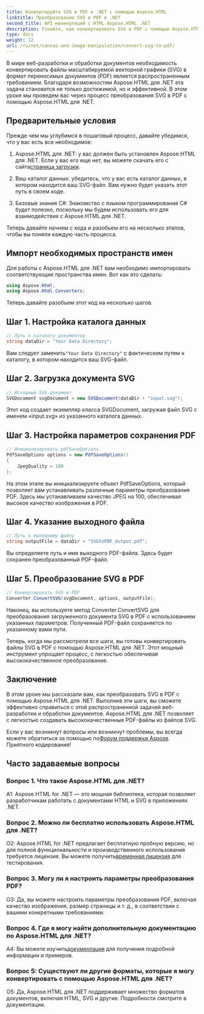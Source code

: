 ```yaml
---
title: Конвертируйте SVG в PDF в .NET с помощью Aspose.HTML
linktitle: Преобразование SVG в PDF в .NET
second_title: API манипуляций с HTML Aspose.HTML .NET
description: Узнайте, как конвертировать SVG в PDF с помощью Aspose.HTML для .NET. Качественное пошаговое руководство для эффективной обработки документов.
type: docs
weight: 12
url: /ru/net/canvas-and-image-manipulation/convert-svg-to-pdf/
---
```


В мире веб-разработки и обработки документов необходимость конвертировать файлы масштабируемой векторной графики (SVG) в формат переносимых документов (PDF) является распространенным требованием. Благодаря возможностям Aspose.HTML для .NET эта задача становится не только достижимой, но и эффективной. В этом уроке мы проведем вас через процесс преобразования SVG в PDF с помощью Aspose.HTML для .NET. 

## Предварительные условия

Прежде чем мы углубимся в пошаговый процесс, давайте убедимся, что у вас есть все необходимое:

1.  Aspose.HTML для .NET: у вас должен быть установлен Aspose.HTML для .NET. Если у вас его еще нет, вы можете скачать его с сайта[страница загрузки](https://releases.aspose.com/html/net/).

2. Ваш каталог данных: убедитесь, что у вас есть каталог данных, в котором находится ваш SVG-файл. Вам нужно будет указать этот путь в своем коде.

3. Базовые знания C#: Знакомство с языком программирования C# будет полезно, поскольку мы будем использовать его для взаимодействия с Aspose.HTML для .NET.

Теперь давайте начнем с кода и разобьем его на несколько этапов, чтобы вы поняли каждую часть процесса.

## Импорт необходимых пространств имен

Для работы с Aspose.HTML для .NET вам необходимо импортировать соответствующие пространства имен. Вот как это сделать:

```csharp
using Aspose.Html;
using Aspose.Html.Converters;
```

Теперь давайте разобьем этот код на несколько шагов.

## Шаг 1. Настройка каталога данных
```csharp
// Путь к каталогу документов
string dataDir = "Your Data Directory";
```
 Вам следует заменить`"Your Data Directory"` с фактическим путем к каталогу, в котором находится ваш SVG-файл.

## Шаг 2. Загрузка документа SVG
```csharp
// Исходный SVG-документ
SVGDocument svgDocument = new SVGDocument(dataDir + "input.svg");
```
Этот код создает экземпляр класса SVGDocument, загружая файл SVG с именем «input.svg» из указанного каталога данных.

## Шаг 3. Настройка параметров сохранения PDF
```csharp
// Инициализировать pdfSaveOptions
PdfSaveOptions options = new PdfSaveOptions()
{
	JpegQuality = 100
};
```
На этом этапе вы инициализируете объект PdfSaveOptions, который позволяет вам устанавливать различные параметры преобразования PDF. Здесь мы устанавливаем качество JPEG на 100, обеспечивая высокое качество изображения в PDF.

## Шаг 4. Указание выходного файла
```csharp
// Путь к выходному файлу
string outputFile = dataDir + "SVGtoPDF_Output.pdf";
```
Вы определяете путь и имя выходного PDF-файла. Здесь будет сохранен преобразованный PDF-файл.

## Шаг 5. Преобразование SVG в PDF
```csharp
// Конвертировать SVG в PDF
Converter.ConvertSVG(svgDocument, options, outputFile);
```
Наконец, вы используете метод Converter.ConvertSVG для преобразования загруженного документа SVG в PDF с использованием указанных параметров. Полученный PDF-файл сохраняется по указанному вами пути.

Теперь, когда мы рассмотрели все шаги, вы готовы конвертировать файлы SVG в PDF с помощью Aspose.HTML для .NET. Этот мощный инструмент упрощает процесс, с легкостью обеспечивая высококачественное преобразование.

## Заключение

В этом уроке мы рассказали вам, как преобразовать SVG в PDF с помощью Aspose.HTML для .NET. Выполнив эти шаги, вы сможете эффективно справиться с этой распространенной задачей веб-разработки и обработки документов. Aspose.HTML для .NET позволяет с легкостью создавать высококачественные PDF-файлы из файлов SVG.

 Если у вас возникнут вопросы или возникнут проблемы, вы всегда можете обратиться за помощью по[Форум поддержки Aspose](https://forum.aspose.com/). Приятного кодирования!

## Часто задаваемые вопросы

### Вопрос 1. Что такое Aspose.HTML для .NET?

A1: Aspose.HTML for .NET — это мощная библиотека, которая позволяет разработчикам работать с документами HTML и SVG в приложениях .NET.

### Вопрос 2. Можно ли бесплатно использовать Aspose.HTML для .NET?

 О2: Aspose.HTML for .NET предлагает бесплатную пробную версию, но для полной функциональности и производственного использования требуется лицензия. Вы можете получить[временная лицензия](https://purchase.aspose.com/temporary-license/) для тестирования.

### Вопрос 3. Могу ли я настроить параметры преобразования PDF?

О3: Да, вы можете настроить параметры преобразования PDF, включая качество изображения, размер страницы и т. д., в соответствии с вашими конкретными требованиями.

### Вопрос 4. Где я могу найти дополнительную документацию по Aspose.HTML для .NET?

 A4: Вы можете изучить[документация](https://reference.aspose.com/html/net/) для получения подробной информации и примеров.

### Вопрос 5: Существуют ли другие форматы, которые я могу конвертировать с помощью Aspose.HTML для .NET?

О5: Да, Aspose.HTML для .NET поддерживает множество форматов документов, включая HTML, SVG и другие. Подробности смотрите в документации.